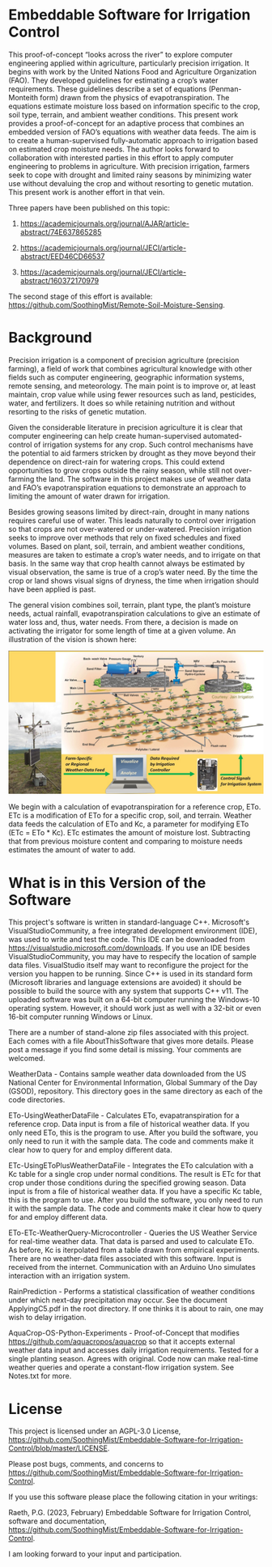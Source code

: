 # Embeddable Software for Irrigation Control

This proof-of-concept “looks across the river” to explore computer engineering applied within agriculture, particularly precision irrigation. It begins with work by the United Nations Food and Agriculture Organization (FAO). They developed guidelines for estimating a crop’s water requirements. These guidelines describe a set of equations (Penman-Monteith form) drawn from the physics of evapotranspiration. The equations estimate moisture loss based on information specific to the crop, soil type, terrain, and ambient weather conditions. This present work provides a proof-of-concept for an adaptive process that combines an embedded version of FAO’s equations with weather data feeds. The aim is to create a human-supervised fully-automatic approach to irrigation based on estimated crop moisture needs. The author looks forward to collaboration with interested parties in this effort to apply computer engineering to problems in agriculture. With precision irrigation, farmers seek to cope with drought and limited rainy seasons by minimizing water use without devaluing the crop and without resorting to genetic mutation. This present work is another effort in that vein.

Three papers have been published on this topic:

1) https://academicjournals.org/journal/AJAR/article-abstract/74E637865285

2) https://academicjournals.org/journal/JECI/article-abstract/EED46CD66537

3) https://academicjournals.org/journal/JECI/article-abstract/160372170979

The second stage of this effort is available: https://github.com/SoothingMist/Remote-Soil-Moisture-Sensing.

# Background

Precision irrigation is a component of precision agriculture (precision farming), a field of work that combines agricultural knowledge with other fields such as computer engineering, geographic information systems, remote sensing, and meteorology. The main point is to improve or, at least maintain, crop value while using fewer resources such as land, pesticides, water, and fertilizers. It does so while retaining nutrition and without resorting to the risks of genetic mutation.

Given the considerable literature in precision agriculture it is clear that computer engineering can help create human-supervised automated-control of irrigation systems for any crop. Such control mechanisms have the potential to aid farmers stricken by drought as they move beyond their dependence on direct-rain for watering crops. This could extend opportunities to grow crops outside the rainy season, while still not over-farming the land. The software in this project makes use of weather data and FAO’s evapotranspiration equations to demonstrate an approach to limiting the amount of water drawn for irrigation.

Besides growing seasons limited by direct-rain, drought in many nations requires careful use of water. This leads naturally to control over irrigation so that crops are not over-watered or under-watered. Precision irrigation seeks to improve over methods that rely on fixed schedules and fixed volumes. Based on plant, soil, terrain, and ambient weather conditions, measures are taken to estimate a crop’s water needs, and to irrigate on that basis. In the same way that crop health cannot always be estimated by visual observation, the same is true of a crop’s water need. By the time the crop or land shows visual signs of dryness, the time when irrigation should have been applied is past.

The general vision combines soil, terrain, plant type, the plant’s moisture needs, actual rainfall, evapotranspiration calculations to give an estimate of water loss and, thus, water needs. From there, a decision is made on activating the irrigator for some length of time at a given volume. An illustration of the vision is shown here:

![Image of Vision](https://github.com/SoothingMist/Embeddable-Software-for-Irrigation-Control/blob/master/VisionPicture.jpg)

We begin with a calculation of evapotranspiration for a reference crop, ETo. ETc is a modification of ETo for a specific crop, soil, and terrain. Weather data feeds the calculation of ETo and Kc, a parameter for modifying ETo (ETc = ETo * Kc). ETc estimates the amount of moisture lost. Subtracting that from previous moisture content and comparing to moisture needs estimates the amount of water to add.

# What is in this Version of the Software

This project's software is written in standard-language C++. Microsoft's VisualStudioCommunity, a free integrated development environment (IDE), was used to write and test the code. This IDE can be downloaded from https://visualstudio.microsoft.com/downloads. If you use an IDE besides VisualStudioCommunity, you may have to respecify the location of sample data files. VisualStudio itself may want to reconfigure the project for the version you happen to be running. Since C++ is used in its standard form (Microsoft libraries and language extensions are avoided) it should be possible to build the source with any system that supports C++ v11. The uploaded software was built on a 64-bit computer running the Windows-10 operating system. However, it should work just as well with a 32-bit or even 16-bit computer running Windows or Linux.

There are a number of stand-alone zip files associated with this project. Each comes with a file AboutThisSoftware that gives more details. Please post a message if you find some detail is missing. Your comments are welcomed.

WeatherData - Contains sample weather data downloaded from the US National Center for Environmental Information, Global Summary of the Day (GSOD), repository. This directory goes in the same directory as each of the code directories.

ETo-UsingWeatherDataFile - Calculates ETo, evapatranspiration for a reference crop. Data input is from a file of historical weather data. If you only need ETo, this is the program to use. After you build the software, you only need to run it with the sample data. The code and comments make it clear how to query for and employ different data.

ETc-UsingEToPlusWeatherDataFile - Integrates the ETo calculation with a Kc table for a single crop under normal conditions. The result is ETc for that crop under those conditions during the specified growing season. Data input is from a file of historical weather data. If you have a specific Kc table, this is the program to use. After you build the software, you only need to run it with the sample data. The code and comments make it clear how to query for and employ different data.

ETo-ETc-WeatherQuery-Microcontroller - Queries the US Weather Service for real-time weather data. That data is parsed and used to calculate ETo. As before, Kc is iterpolated from a table drawn from empirical experiments. There are no weather-data files associated with this software. Input is received from the internet. Communication with an Arduino Uno simulates interaction with an irrigation system.

RainPrediction - Performs a statistical classification of weather conditions under which next-day precipitation may occur. See the document ApplyingC5.pdf in the root directory. If one thinks it is about to rain, one may wish to delay irrigation.

AquaCrop-OS-Python-Experiments - Proof-of-Concept that modifies https://github.com/aquacropos/aquacrop so that it accepts external weather data input and accesses daily irrigation requirements. Tested for a single planting season. Agrees with original. Code now can make real-time weather queries and operate a constant-flow irrigation system. See Notes.txt for more.

# License

This project is licensed under an AGPL-3.0 License, 
https://github.com/SoothingMist/Embeddable-Software-for-Irrigation-Control/blob/master/LICENSE.

Please post bugs, comments, and concerns to https://github.com/SoothingMist/Embeddable-Software-for-Irrigation-Control.

If you use this software please place the following citation in your writings:

Raeth, P.G. (2023, February) Embeddable Software for Irrigation Control, software and documentation, 
https://github.com/SoothingMist/Embeddable-Software-for-Irrigation-Control.

I am looking forward to your input and participation.
